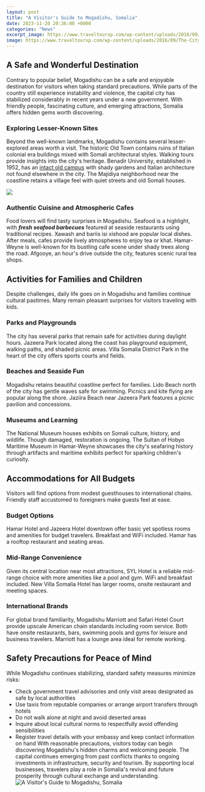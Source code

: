 ```yaml
---
layout: post
title: "A Visitor's Guide to Mogadishu, Somalia"
date: 2023-11-20 20:36:00 +0000
categories: "News"
excerpt_image: https://www.traveltourxp.com/wp-content/uploads/2016/09/The-City-Of-Mogadishu.jpg
image: https://www.traveltourxp.com/wp-content/uploads/2016/09/The-City-Of-Mogadishu.jpg
---
```


## A Safe and Wonderful Destination
Contrary to popular belief, Mogadishu can be a safe and enjoyable destination for visitors when taking standard precautions. While parts of the country still experience instability and violence, the capital city has stabilized considerably in recent years under a new government. With friendly people, fascinating culture, and emerging attractions, Somalia offers hidden gems worth discovering.
### Exploring Lesser-Known Sites
Beyond the well-known landmarks, Mogadishu contains several lesser-explored areas worth a visit. The historic Old Town contains ruins of Italian colonial era buildings mixed with Somali architectural styles. Walking tours provide insights into the city's heritage. Benadir University, established in 1952, has an [intact old campus](https://thelivenews.github.io/2023-12-30-planning-a-trip-to-the-netherlands/) with shady gardens and Italian architecture not found elsewhere in the city. The Majidiya neighborhood near the coastline retains a village feel with quiet streets and old Somali houses.

![](https://travelshelper.com/wp-content/uploads/2021/11/Mogadishu-Travel-Guide-Travel-S-Helper.jpg)
### Authentic Cuisine and Atmospheric Cafes 
Food lovers will find tasty surprises in Mogadishu. Seafood is a highlight, with **_fresh seafood barbecues_** featured at seaside restaurants using traditional recipes. Xawash and bariis isi xishood are popular local dishes. After meals, cafes provide lively atmospheres to enjoy tea or khat. Hamar-Weyne is well-known for its bustling cafe scene under shady trees along the road. Afgooye, an hour's drive outside the city, features scenic rural tea shops.
## Activities for Families and Children
Despite challenges, daily life goes on in Mogadishu and families continue cultural pastimes. Many remain pleasant surprises for visitors traveling with kids.
### Parks and Playgrounds
The city has several parks that remain safe for activities during daylight hours. Jazeera Park located along the coast has playground equipment, walking paths, and shaded picnic areas. Villa Somalia District Park in the heart of the city offers sports courts and fields.
### Beaches and Seaside Fun
Mogadishu retains beautiful coastline perfect for families. Lido Beach north of the city has gentle waves safe for swimming. Picnics and kite flying are popular along the shore. Jaziira Beach near Jazeera Park features a picnic pavilion and concessions.
### Museums and Learning
The National Museum houses exhibits on Somali culture, history, and wildlife. Though damaged, restoration is ongoing. The Sultan of Hobyo Maritime Museum in Hamar-Weyne showcases the city's seafaring history through artifacts and maritime exhibits perfect for sparking children's curiosity.
## Accommodations for All Budgets
Visitors will find options from modest guesthouses to international chains. Friendly staff accustomed to foreigners make guests feel at ease.
### Budget Options
Hamar Hotel and Jazeera Hotel downtown offer basic yet spotless rooms and amenities for budget travelers. Breakfast and WiFi included. Hamar has a rooftop restaurant and seating areas.
### Mid-Range Convenience
Given its central location near most attractions, SYL Hotel is a reliable mid-range choice with more amenities like a pool and gym. WiFi and breakfast included. New Villa Somalia Hotel has larger rooms, onsite restaurant and meeting spaces. 
### International Brands
For global brand familiarity, Mogadishu Marriott and Safari Hotel Court provide upscale American chain standards including room service. Both have onsite restaurants, bars, swimming pools and gyms for leisure and business travelers. Marriott has a lounge area ideal for remote working.
## Safety Precautions for Peace of Mind
While Mogadishu continues stabilizing, standard safety measures minimize risks:
- Check government travel advisories and only visit areas designated as safe by local authorities  
- Use taxis from reputable companies or arrange airport transfers through hotels
- Do not walk alone at night and avoid deserted areas 
- Inquire about local cultural norms to respectfully avoid offending sensibilities
- Register travel details with your embassy and keep contact information on hand
With reasonable precautions, visitors today can begin discovering Mogadishu's hidden charms and welcoming people. The capital continues emerging from past conflicts thanks to ongoing investments in infrastructure, security and tourism. By supporting local businesses, travelers play a role in Somalia's revival and future prosperity through cultural exchange and understanding.
![A Visitor's Guide to Mogadishu, Somalia](https://www.traveltourxp.com/wp-content/uploads/2016/09/The-City-Of-Mogadishu.jpg)